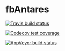 # fbAntares

[![Travis build status](https://travis-ci.org/rte-antares-rpackage/fbAntares.svg?branch=master)](https://travis-ci.org/rte-antares-rpackage/fbAntares)

[![Codecov test coverage](https://codecov.io/gh/rte-antares-rpackage/fbAntares/branch/master/graph/badge.svg)](https://codecov.io/gh/rte-antares-rpackage/fbAntares?branch=master)

[![AppVeyor build status](https://ci.appveyor.com/api/projects/status/github/rte-antares-rpackage/fbAntares?branch=master&svg=true)](https://ci.appveyor.com/project/rte-antares-rpackage/fbAntares)